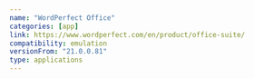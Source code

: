 ```yaml
---
name: "WordPerfect Office"
categories: [app]
link: https://www.wordperfect.com/en/product/office-suite/
compatibility: emulation
versionFrom: "21.0.0.81"
type: applications
---
```


